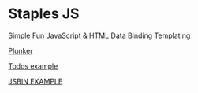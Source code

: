 Staples JS
=========

Simple Fun JavaScript &amp; HTML Data Binding Templating

<a href="http://plnkr.co/edit/NotA2Xle7T2xkjLB?p=preview">Plunker</a>

<a href="http://raw.githack.com/magnumjs/staples.js/master/example.html">Todos example</a>

<a href="https://jsbin.com/ehayiw/edit?output">JSBIN EXAMPLE</a>
